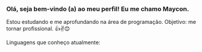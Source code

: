 ### Olá, seja bem-vindo (a) ao meu perfil! Eu me chamo Maycon.

Estou estudando e me aprofundando na área de programação. Objetivo: me tornar profissional. 👍✌😊

Linguagens que conheço atualmente:
